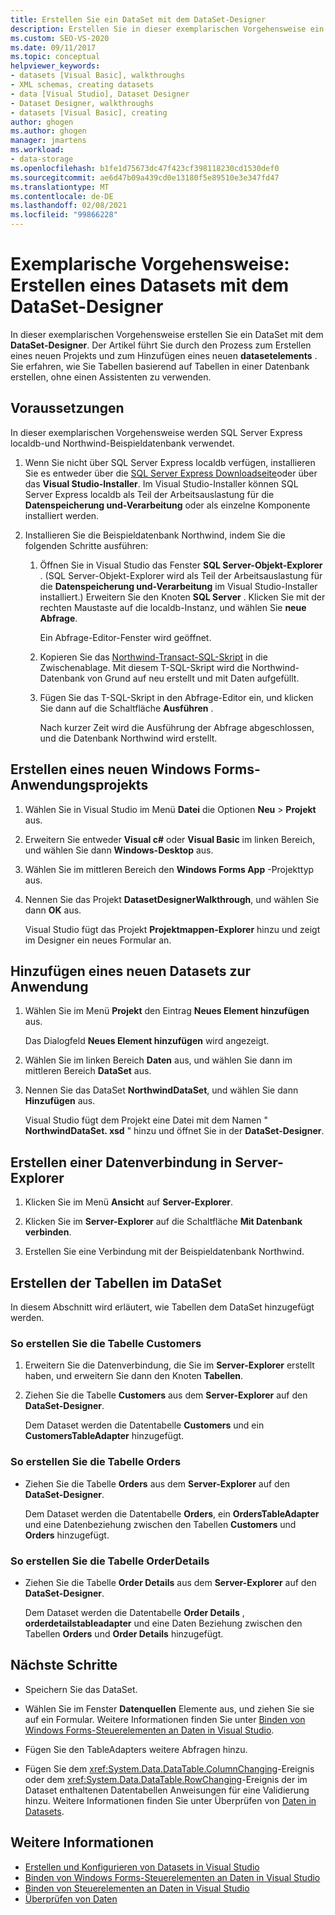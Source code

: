 ```yaml
---
title: Erstellen Sie ein DataSet mit dem DataSet-Designer
description: Erstellen Sie in dieser exemplarischen Vorgehensweise ein DataSet mit dem DataSet-Designer. Erfahren Sie, wie Sie ein neues Projekt erstellen und diesem ein neues DataSet-Element hinzufügen.
ms.custom: SEO-VS-2020
ms.date: 09/11/2017
ms.topic: conceptual
helpviewer_keywords:
- datasets [Visual Basic], walkthroughs
- XML schemas, creating datasets
- data [Visual Studio], Dataset Designer
- Dataset Designer, walkthroughs
- datasets [Visual Basic], creating
author: ghogen
ms.author: ghogen
manager: jmartens
ms.workload:
- data-storage
ms.openlocfilehash: b1fe1d75673dc47f423cf398118230cd1530def0
ms.sourcegitcommit: ae6d47b09a439cd0e13180f5e89510e3e347fd47
ms.translationtype: MT
ms.contentlocale: de-DE
ms.lasthandoff: 02/08/2021
ms.locfileid: "99866228"
---
```

# <a name="walkthrough-create-a-dataset-with-the-dataset-designer"></a>Exemplarische Vorgehensweise: Erstellen eines Datasets mit dem DataSet-Designer

In dieser exemplarischen Vorgehensweise erstellen Sie ein DataSet mit dem **DataSet-Designer**. Der Artikel führt Sie durch den Prozess zum Erstellen eines neuen Projekts und zum Hinzufügen eines neuen **datasetelements** . Sie erfahren, wie Sie Tabellen basierend auf Tabellen in einer Datenbank erstellen, ohne einen Assistenten zu verwenden.

## <a name="prerequisites"></a>Voraussetzungen

In dieser exemplarischen Vorgehensweise werden SQL Server Express localdb-und Northwind-Beispieldatenbank verwendet.

1. Wenn Sie nicht über SQL Server Express localdb verfügen, installieren Sie es entweder über die [SQL Server Express Downloadseite](https://www.microsoft.com/sql-server/sql-server-editions-express)oder über das **Visual Studio-Installer**. Im Visual Studio-Installer können SQL Server Express localdb als Teil der Arbeitsauslastung für die **Datenspeicherung und-Verarbeitung** oder als einzelne Komponente installiert werden.

2. Installieren Sie die Beispieldatenbank Northwind, indem Sie die folgenden Schritte ausführen:

    1. Öffnen Sie in Visual Studio das Fenster **SQL Server-Objekt-Explorer** . (SQL Server-Objekt-Explorer wird als Teil der Arbeitsauslastung für die **Datenspeicherung und-Verarbeitung** im Visual Studio-Installer installiert.) Erweitern Sie den Knoten **SQL Server** . Klicken Sie mit der rechten Maustaste auf die localdb-Instanz, und wählen Sie **neue Abfrage**.

       Ein Abfrage-Editor-Fenster wird geöffnet.

    2. Kopieren Sie das [Northwind-Transact-SQL-Skript](https://github.com/MicrosoftDocs/visualstudio-docs/blob/master/docs/data-tools/samples/northwind.sql?raw=true) in die Zwischenablage. Mit diesem T-SQL-Skript wird die Northwind-Datenbank von Grund auf neu erstellt und mit Daten aufgefüllt.

    3. Fügen Sie das T-SQL-Skript in den Abfrage-Editor ein, und klicken Sie dann auf die Schaltfläche **Ausführen** .

       Nach kurzer Zeit wird die Ausführung der Abfrage abgeschlossen, und die Datenbank Northwind wird erstellt.

## <a name="create-a-new-windows-forms-application-project"></a>Erstellen eines neuen Windows Forms-Anwendungsprojekts

1. Wählen Sie in Visual Studio im Menü **Datei** die Optionen **Neu** > **Projekt** aus.

2. Erweitern Sie entweder **Visual c#** oder **Visual Basic** im linken Bereich, und wählen Sie dann **Windows-Desktop** aus.

3. Wählen Sie im mittleren Bereich den **Windows Forms App** -Projekttyp aus.

4. Nennen Sie das Projekt **DatasetDesignerWalkthrough**, und wählen Sie dann **OK** aus.

     Visual Studio fügt das Projekt **Projektmappen-Explorer** hinzu und zeigt im Designer ein neues Formular an.

## <a name="add-a-new-dataset-to-the-application"></a>Hinzufügen eines neuen Datasets zur Anwendung

1. Wählen Sie im Menü **Projekt** den Eintrag **Neues Element hinzufügen** aus.

     Das Dialogfeld **Neues Element hinzufügen** wird angezeigt.

2. Wählen Sie im linken Bereich **Daten** aus, und wählen Sie dann im mittleren Bereich **DataSet** aus.

3. Nennen Sie das DataSet **NorthwindDataSet**, und wählen Sie dann **Hinzufügen** aus.

     Visual Studio fügt dem Projekt eine Datei mit dem Namen " **NorthwindDataSet. xsd** " hinzu und öffnet Sie in der **DataSet-Designer**.

## <a name="create-a-data-connection-in-server-explorer"></a>Erstellen einer Datenverbindung in Server-Explorer

1. Klicken Sie im Menü **Ansicht** auf **Server-Explorer**.

2. Klicken Sie im **Server-Explorer** auf die Schaltfläche **Mit Datenbank verbinden**.

3. Erstellen Sie eine Verbindung mit der Beispieldatenbank Northwind.

## <a name="create-the-tables-in-the-dataset"></a>Erstellen der Tabellen im DataSet

In diesem Abschnitt wird erläutert, wie Tabellen dem DataSet hinzugefügt werden.

### <a name="to-create-the-customers-table"></a>So erstellen Sie die Tabelle Customers

1. Erweitern Sie die Datenverbindung, die Sie im **Server-Explorer** erstellt haben, und erweitern Sie dann den Knoten **Tabellen**.

2. Ziehen Sie die Tabelle **Customers** aus dem **Server-Explorer** auf den **DataSet-Designer**.

     Dem Dataset werden die Datentabelle **Customers** und ein **CustomersTableAdapter** hinzugefügt.

### <a name="to-create-the-orders-table"></a>So erstellen Sie die Tabelle Orders

- Ziehen Sie die Tabelle **Orders** aus dem **Server-Explorer** auf den **DataSet-Designer**.

     Dem Dataset werden die Datentabelle **Orders**, ein **OrdersTableAdapter** und eine Datenbeziehung zwischen den Tabellen **Customers** und **Orders** hinzugefügt.

### <a name="to-create-the-orderdetails-table"></a>So erstellen Sie die Tabelle OrderDetails

- Ziehen Sie die Tabelle **Order Details** aus dem **Server-Explorer** auf den **DataSet-Designer**.

     Dem Dataset werden die Datentabelle **Order Details** , **orderdetailstableadapter** und eine Daten Beziehung zwischen den Tabellen **Orders** und **Order Details** hinzugefügt.

## <a name="next-steps"></a>Nächste Schritte

- Speichern Sie das DataSet.

- Wählen Sie im Fenster **Datenquellen** Elemente aus, und ziehen Sie sie auf ein Formular. Weitere Informationen finden Sie unter [Binden von Windows Forms-Steuerelementen an Daten in Visual Studio](../data-tools/bind-windows-forms-controls-to-data-in-visual-studio.md).

- Fügen Sie den TableAdapters weitere Abfragen hinzu.

- Fügen Sie dem <xref:System.Data.DataTable.ColumnChanging>-Ereignis oder dem <xref:System.Data.DataTable.RowChanging>-Ereignis der im Dataset enthaltenen Datentabellen Anweisungen für eine Validierung hinzu. Weitere Informationen finden Sie unter Überprüfen von [Daten in Datasets](../data-tools/validate-data-in-datasets.md).

## <a name="see-also"></a>Weitere Informationen

- [Erstellen und Konfigurieren von Datasets in Visual Studio](../data-tools/create-and-configure-datasets-in-visual-studio.md)
- [Binden von Windows Forms-Steuerelementen an Daten in Visual Studio](../data-tools/bind-windows-forms-controls-to-data-in-visual-studio.md)
- [Binden von Steuerelementen an Daten in Visual Studio](../data-tools/bind-controls-to-data-in-visual-studio.md)
- [Überprüfen von Daten](../data-tools/validate-data-in-datasets.md)
